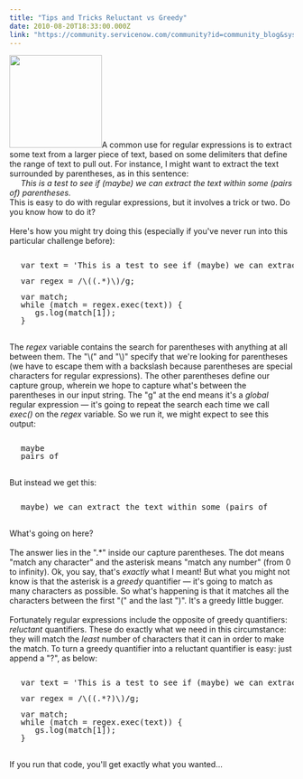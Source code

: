 ```yaml
---
title: "Tips and Tricks Reluctant vs Greedy"
date: 2010-08-20T18:33:00.000Z
link: "https://community.servicenow.com/community?id=community_blog&sys_id=59dc6665dbd0dbc01dcaf3231f961998"
---
```

<p><img  alt="" class="jive-image" src="8fb0a10edb1c130468c1fb651f961910.iix" style="width: auto; height: 164px;" />A common use for regular expressions is to extract some text from a larger piece of text, based on some delimiters that define the range of text to pull out. For instance, I might want to extract the text surrounded by parentheses, as in this sentence:<br /><span style="padding-top:20px;padding-bottom:20px;padding-left:20px;"><i>This is a test to see if (maybe) we can extract the text within some (pairs of) parentheses.</i></span><br />This is easy to do with regular expressions, but it involves a trick or two. Do you know how to do it?<br /><!--break--><br />Here's how you might try doing this (especially if you've never run into this particular challenge before):<br /><pre style="clear:both;margin-left:20px;line-height:1;"><br />var text = 'This is a test to see if (maybe) we can extract the text within some (pairs of) parentheses.';<br /><br />var regex = /\((.*)\)/g;<br /><br />var match;<br />while (match = regex.exec(text)) {<br />   gs.log(match[1]);<br />}</pre><br />The <i>regex</i> variable contains the search for parentheses with anything at all between them. The "\(" and "\)" specify that we're looking for parentheses (we have to escape them with a backslash because parentheses are special characters for regular expressions). The other parentheses define our capture group, wherein we hope to capture what's between the parentheses in our input string. The "g" at the end means it's a <i>global</i> regular expression — it's going to repeat the search each time we call <i>exec()</i> on the <i>regex</i> variable. So we run it, we might expect to see this output:<br /><pre style="margin-left:20px;line-height:1;"><br />maybe<br />pairs of<br /></pre><br />But instead we get this:<br /><pre style="margin-left:20px;line-height:1;"><br />maybe) we can extract the text within some (pairs of<br /></pre><br />What's going on here?<br /><br />The answer lies in the ".*" inside our capture parentheses. The dot means "match any character" and the asterisk means "match any number" (from 0 to infinity). Ok, you say, that's <i>exactly</i> what I meant! But what you might not know is that the asterisk is a <i>greedy</i> quantifier — it's going to match as many characters as possible. So what's happening is that it matches all the characters between the first "(" and the last ")". It's a greedy little bugger.<br /><br />Fortunately regular expressions include the opposite of greedy quantifiers: <i>reluctant</i> quantifiers. These do exactly what we need in this circumstance: they will match the <i>least</i> number of characters that it can in order to make the match. To turn a greedy quantifier into a reluctant quantifier is easy: just append a "?", as below:<br /><pre style="clear:both;margin-left:20px;line-height:1;"><br />var text = 'This is a test to see if (maybe) we can extract the text within some (pairs of) parentheses.';<br /><br />var regex = /\((.*?)\)/g;<br /><br />var match;<br />while (match = regex.exec(text)) {<br />   gs.log(match[1]);<br />}</pre><br />If you run that code, you'll get exactly what you wanted...</p>
